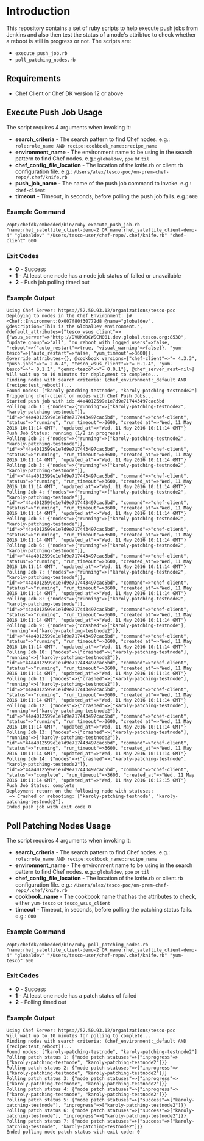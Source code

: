 ﻿# Introduction

This repository contains a set of ruby scripts to help execute push jobs from Jenkins and also then test the status of a node's attribtue to check whether a reboot is still in progress or not.  The scripts are:

  * `execute_push_job.rb`
  * `poll_patching_nodes.rb`

## Requirements
  - Chef Client or Chef DK version 12 or above

## Execute Push Job Usage

The script requires 4 arguments when invoking it:
  - **search_criteria** - The search pattern to find Chef nodes. e.g.: `role:role_name AND recipe:cookbook_name::recipe_name`
  - **environment_name** - The environment name to be using in the search pattern to find Chef nodes. e.g.: `globaldev`, `ppe` or `til`
  - **chef_config_file_location** - The location of the knife.rb or client.rb configuration file. e.g.: `/Users/alex/tesco-poc/on-prem-chef-repo/.chef/knife.rb`
  - **push_job_name** - The name of the push job command to invoke. e.g.: `chef-client`
  - **timeout** - Timeout, in seconds, before polling the push job fails. e.g.: `600`

### Example Command
```
/opt/chefdk/embedded/bin/ruby execute_push_job.rb "name:rhel_satellite_client-demo-2 OR name:rhel_satellite_client-demo-4" "globaldev" "/Users/tesco-user/chef-repo/.chef/knife.rb" "chef-client" 600
```

### Exit Codes

  - **0** - Success
  - **1** - At least one node has a node job status of failed or unavailable
  - **2** - Push job polling timed out

### Example Output
```
Using Chef Server: https://52.50.93.12/organizations/tesco-poc
Deploying to nodes in the Chef Environment: [#<Chef::Environment:0x007f80f30772d8 @name="globaldev", @description="This is the GlobalDev environment.", @default_attributes={"tesco_wsus_client"=>{"wsus_server"=>"http://DVUKWDCWSCM001.dev.global.tesco.org:8530", "update_group"=>"all", "no_reboot_with_logged_users"=>false, "reboot"=>{"auto_restart"=>true, "visual_warning"=>false}}, "yum-tesco"=>{"auto_restart"=>false, "yum_timeout"=>3600}}, @override_attributes={}, @cookbook_versions={"chef-client"=>"= 4.3.3", "push-jobs"=>"= 2.6.4", "tesco_wsus_client"=>"= 0.1.4", "yum-tesco"=>"= 0.1.1", "gemrc-tesco"=>"= 0.0.1"}, @chef_server_rest=nil>]
Will wait up to 10 minutes for deployment to complete...
Finding nodes with search criteria: (chef_environment:_default AND (recipe:test_reboot))...
Found nodes: ["karoly-patching-testnode", "karoly-patching-testnode2"]
Triggering chef-client on nodes with Chef Push Jobs...
Started push job with id: 44a4012599e1e7d9e717443497cac5bd
Polling Job 1: {"nodes"=>{"running"=>["karoly-patching-testnode2", "karoly-patching-testnode"]}, "id"=>"44a4012599e1e7d9e717443497cac5bd", "command"=>"chef-client", "status"=>"running", "run_timeout"=>3600, "created_at"=>"Wed, 11 May 2016 10:11:14 GMT", "updated_at"=>"Wed, 11 May 2016 10:11:14 GMT"}
Push Job Status: running (1/2 in progress) ...
Polling Job 2: {"nodes"=>{"running"=>["karoly-patching-testnode2", "karoly-patching-testnode"]}, "id"=>"44a4012599e1e7d9e717443497cac5bd", "command"=>"chef-client", "status"=>"running", "run_timeout"=>3600, "created_at"=>"Wed, 11 May 2016 10:11:14 GMT", "updated_at"=>"Wed, 11 May 2016 10:11:14 GMT"}
Polling Job 3: {"nodes"=>{"running"=>["karoly-patching-testnode2", "karoly-patching-testnode"]}, "id"=>"44a4012599e1e7d9e717443497cac5bd", "command"=>"chef-client", "status"=>"running", "run_timeout"=>3600, "created_at"=>"Wed, 11 May 2016 10:11:14 GMT", "updated_at"=>"Wed, 11 May 2016 10:11:14 GMT"}
Polling Job 4: {"nodes"=>{"running"=>["karoly-patching-testnode2", "karoly-patching-testnode"]}, "id"=>"44a4012599e1e7d9e717443497cac5bd", "command"=>"chef-client", "status"=>"running", "run_timeout"=>3600, "created_at"=>"Wed, 11 May 2016 10:11:14 GMT", "updated_at"=>"Wed, 11 May 2016 10:11:14 GMT"}
Polling Job 5: {"nodes"=>{"running"=>["karoly-patching-testnode2", "karoly-patching-testnode"]}, "id"=>"44a4012599e1e7d9e717443497cac5bd", "command"=>"chef-client", "status"=>"running", "run_timeout"=>3600, "created_at"=>"Wed, 11 May 2016 10:11:14 GMT", "updated_at"=>"Wed, 11 May 2016 10:11:14 GMT"}
Polling Job 6: {"nodes"=>{"running"=>["karoly-patching-testnode2", "karoly-patching-testnode"]}, "id"=>"44a4012599e1e7d9e717443497cac5bd", "command"=>"chef-client", "status"=>"running", "run_timeout"=>3600, "created_at"=>"Wed, 11 May 2016 10:11:14 GMT", "updated_at"=>"Wed, 11 May 2016 10:11:14 GMT"}
Polling Job 7: {"nodes"=>{"running"=>["karoly-patching-testnode2", "karoly-patching-testnode"]}, "id"=>"44a4012599e1e7d9e717443497cac5bd", "command"=>"chef-client", "status"=>"running", "run_timeout"=>3600, "created_at"=>"Wed, 11 May 2016 10:11:14 GMT", "updated_at"=>"Wed, 11 May 2016 10:11:14 GMT"}
Polling Job 8: {"nodes"=>{"running"=>["karoly-patching-testnode2", "karoly-patching-testnode"]}, "id"=>"44a4012599e1e7d9e717443497cac5bd", "command"=>"chef-client", "status"=>"running", "run_timeout"=>3600, "created_at"=>"Wed, 11 May 2016 10:11:14 GMT", "updated_at"=>"Wed, 11 May 2016 10:11:14 GMT"}
Polling Job 9: {"nodes"=>{"crashed"=>["karoly-patching-testnode"], "running"=>["karoly-patching-testnode2"]}, "id"=>"44a4012599e1e7d9e717443497cac5bd", "command"=>"chef-client", "status"=>"running", "run_timeout"=>3600, "created_at"=>"Wed, 11 May 2016 10:11:14 GMT", "updated_at"=>"Wed, 11 May 2016 10:11:14 GMT"}
Polling Job 10: {"nodes"=>{"crashed"=>["karoly-patching-testnode"], "running"=>["karoly-patching-testnode2"]}, "id"=>"44a4012599e1e7d9e717443497cac5bd", "command"=>"chef-client", "status"=>"running", "run_timeout"=>3600, "created_at"=>"Wed, 11 May 2016 10:11:14 GMT", "updated_at"=>"Wed, 11 May 2016 10:11:14 GMT"}
Polling Job 11: {"nodes"=>{"crashed"=>["karoly-patching-testnode"], "running"=>["karoly-patching-testnode2"]}, "id"=>"44a4012599e1e7d9e717443497cac5bd", "command"=>"chef-client", "status"=>"running", "run_timeout"=>3600, "created_at"=>"Wed, 11 May 2016 10:11:14 GMT", "updated_at"=>"Wed, 11 May 2016 10:11:14 GMT"}
Polling Job 12: {"nodes"=>{"crashed"=>["karoly-patching-testnode"], "running"=>["karoly-patching-testnode2"]}, "id"=>"44a4012599e1e7d9e717443497cac5bd", "command"=>"chef-client", "status"=>"running", "run_timeout"=>3600, "created_at"=>"Wed, 11 May 2016 10:11:14 GMT", "updated_at"=>"Wed, 11 May 2016 10:11:14 GMT"}
Polling Job 13: {"nodes"=>{"crashed"=>["karoly-patching-testnode"], "running"=>["karoly-patching-testnode2"]}, "id"=>"44a4012599e1e7d9e717443497cac5bd", "command"=>"chef-client", "status"=>"running", "run_timeout"=>3600, "created_at"=>"Wed, 11 May 2016 10:11:14 GMT", "updated_at"=>"Wed, 11 May 2016 10:11:14 GMT"}
Polling Job 14: {"nodes"=>{"crashed"=>["karoly-patching-testnode", "karoly-patching-testnode2"]}, "id"=>"44a4012599e1e7d9e717443497cac5bd", "command"=>"chef-client", "status"=>"complete", "run_timeout"=>3600, "created_at"=>"Wed, 11 May 2016 10:11:14 GMT", "updated_at"=>"Wed, 11 May 2016 10:12:15 GMT"}
Push Job Status: complete
Deployment return on the following node with statuses: 
 => Crashed or rebooting: ["karoly-patching-testnode", "karoly-patching-testnode2"].
Ended push job with exit code 0
```

## Poll Patching Nodes Usage

The script requires 4 arguments when invoking it:
  - **search_criteria** - The search pattern to find Chef nodes. e.g.: `role:role_name AND recipe:cookbook_name::recipe_name`
  - **environment_name** - The environment name to be using in the search pattern to find Chef nodes. e.g.: `globaldev`, `ppe` or `til`
  - **chef_config_file_location** - The location of the knife.rb or client.rb configuration file. e.g.: `/Users/alex/tesco-poc/on-prem-chef-repo/.chef/knife.rb`
  - **cookbook_name** - The cookbook name that has the attributes to check, either `yum-tesco` or `tesco_wsus_client` 
  - **timeout** - Timeout, in seconds, before polling the patching status fails. e.g.: `600`

### Example Command
```
/opt/chefdk/embedded/bin/ruby poll_patching_nodes.rb "name:rhel_satellite_client-demo-2 OR name:rhel_satellite_client-demo-4" "globaldev" "/Users/tesco-user/chef-repo/.chef/knife.rb" "yum-tesco" 600
```

### Exit Codes

  - **0** - Success
  - **1** - At least one node has a patch status of failed
  - **2** - Polling timed out

### Example Output
```
Using Chef Server: https://52.50.93.12/organizations/tesco-poc
Will wait up to 10 minutes for polling to complete...
Finding nodes with search criteria: (chef_environment:_default AND (recipe:test_reboot))...
Found nodes: ["karoly-patching-testnode", "karoly-patching-testnode2"]
Polling patch status 1: {"node patch statuses"=>{"inprogress"=>["karoly-patching-testnode", "karoly-patching-testnode2"]}}
Polling patch status 2: {"node patch statuses"=>{"inprogress"=>["karoly-patching-testnode", "karoly-patching-testnode2"]}}
Polling patch status 3: {"node patch statuses"=>{"inprogress"=>["karoly-patching-testnode", "karoly-patching-testnode2"]}}
Polling patch status 4: {"node patch statuses"=>{"inprogress"=>["karoly-patching-testnode", "karoly-patching-testnode2"]}}
Polling patch status 5: {"node patch statuses"=>{"success"=>["karoly-patching-testnode"], "inprogress"=>["karoly-patching-testnode2"]}}
Polling patch status 6: {"node patch statuses"=>{"success"=>["karoly-patching-testnode"], "inprogress"=>["karoly-patching-testnode2"]}}
Polling patch status 7: {"node patch statuses"=>{"success"=>["karoly-patching-testnode", "karoly-patching-testnode2"]}}
Ended polling node patch status with exit code: 0
```
